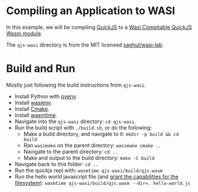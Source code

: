 # Compiling an Application to WASI

In this example, we will be compiling [QuickJS](https://bellard.org/quickjs/) to a [Wasi Compitable QuickJS Wasm module](https://github.com/saghul/wasi-lab/tree/05d2c175afeed626187f792c9dd1a8142e11f95a/qjs-wasi).

The `qjs-wasi` directory is from the MIT licensed [saghul/wasi-lab](https://github.com/saghul/wasi-lab/tree/05d2c175afeed626187f792c9dd1a8142e11f95a/qjs-wasi). 

# Build and Run

Mostly just following the build instructions from `qjs-wasi`.

* Install Python with [pyenv](https://github.com/pyenv/pyenv).
* Install [wasienv](https://github.com/wasienv/wasienv).
* Install [Cmake](https://cmake.org/).
* Install [wasmtime](https://wasmtime.dev/).
* Navigate into the `qjs-wasi` directory: `cd qjs-wasi`.
* Run the build script with `./build.sh`, or do the following:
  * Make a build directory, and navigate to it: `mkdir -p build && cd build`
  * Ran `wasimake` on the parent directory: `wasimake cmake ..`
  * Navigate to the parent directory: `cd ..`
  * Make and output to the build directory: `make -C build`
* Navigate back to this folder: `cd ..` 
* Run the quickjs repl with: `wasmtime qjs-wasi/build/qjs.wasm`
* Run the hello world javascript file (and [grant the capabilities for the filesystem](https://github.com/bytecodealliance/wasmtime/blob/master/docs/WASI-tutorial.md#executing-in-wasmtime-runtime)): `wasmtime qjs-wasi/build/qjs.wasm --dir=. hello-world.js`

